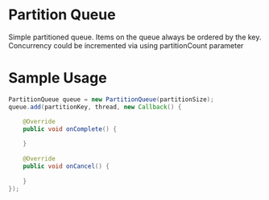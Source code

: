 # Partition Queue

Simple partitioned queue. Items on the queue always be ordered by the key. Concurrency could be incremented via using partitionCount parameter


# Sample Usage
```java
PartitionQueue queue = new PartitionQueue(partitionSize);
queue.add(partitionKey, thread, new Callback() {

	@Override
	public void onComplete() {
		
	}
	
	@Override
	public void onCancel() {
		
	}
});
```